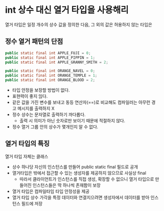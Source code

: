 # int 상수 대신 열거 타입을 사용해리
열거 타입은 일정 개수의 상수 값을 정의한 다음, 그 외의 값은 허용하지 않는 타입은

## 정수 열거 패턴의 단점
```java
public static final int APPLE_FUJI = 0;
public static final int APPLE_PIPPIN = 1;
public static final int APPLE_GRANNY_SMITH = 2;

public static final int ORANGE_NAVEL = 0;
public static final int ORANGE_TEMPLE = 1;
public static final int ORANGE_BLOOD = 2;
```

+ 타입 안정을 보장할 방법이 없다.
+ 표현력이 좋지 읺다.
+ 같은 값을 가진 변수를 보내고 동등 연산자(==)로 비교해도 컴파일러는 아무런 경고 메시지를 출력하지 X
+ 정수 상수는 문자열로 출력하기 까다롭다.
    + 출력 시 의미가 아닌 숫자로만 보이기 때문에 적절하지 않다.
+ 정수 열거 그룹 안의 상수가 몇개인지 알 수 없다.

## 열거 타입의 특징
열거 타입 자체는 클래스
+ 상수 하나당 자신의 인스턴스를 만들어 public static final 필드로 공개
+ 열거타입은 밖에서 접근할 수 있는 생성자를 제공하지 않으므로 사실상 final
    + 따라서 클라이언트가 인스턴스를 직접 생성, 확장할 수 없으니 열거 타입으로 만들어진 인스턴스들은 딱 하나씩 존재함이 보장
+ 열거 타입은 컴파일타임 타입 안정성을 제공
+ 열거 타입 상수 가각을 특정 데이터와 연결지으려면 생성자에서 데이터를 받아 인스턴스 필드에 저장
